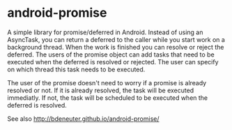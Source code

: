 android-promise
===============

A simple library for promise/deferred in Android. Instead of using an AsyncTask, you can return a deferred to the caller while you start work on a background thread. When the work is finished you can resolve or reject the deferred.
The users of the promise object can add tasks that need to be executed when the deferred is resolved or rejected. The user can specify on which thread this task needs to be executed.

The user of the promise doesn't need to worry if a promise is already resolved or not. If it is already resolved, the task will be executed immediatly. If not, the task will be scheduled to be executed when the deferred is resolved.

See also http://bdeneuter.github.io/android-promise/
